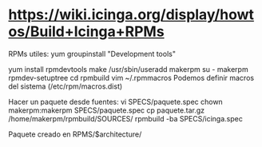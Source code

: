 # https://wiki.icinga.org/display/howtos/Build+Icinga+RPMs

RPMs utiles:
yum groupinstall "Development tools"


yum install rpmdevtools make
/usr/sbin/useradd makerpm
su - makerpm
rpmdev-setuptree
cd rpmbuild
vim ~/.rpmmacros
Podemos definir macros del sistema (/etc/rpm/macros.dist)


Hacer un paquete desde fuentes:
vi SPECS/paquete.spec
chown makerpm:makerpm SPECS/paquete.spec
cp paquete.tar.gz /home/makerpm/rpmbuild/SOURCES/
rpmbuild -ba SPECS/icinga.spec

Paquete creado en RPMS/$architecture/
